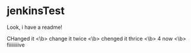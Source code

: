 # jenkinsTest


Look, i have a readme!

CHanged it  <\b>
change it twice <\b>
chenged it thrice <\b>
4 now <\b>
fiiiiiiiive
